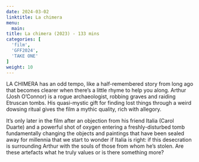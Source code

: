 ```yaml
---
date: 2024-03-02
linktitle: La chimera
menu:
  main:
title: La chimera (2023) - 133 mins
categories: [
  'film',
  'GFF2024',
  'TAKE ONE'
]
weight: 10
---
```


LA CHIMERA has an odd tempo, like a half-remembered story from long ago that becomes clearer when there’s a little rhyme to help you along. Arthur (Josh O’Connor) is a rogue archaeologist, robbing graves and raiding Etruscan tombs. His quasi-mystic gift for finding lost things through a weird dowsing ritual gives the film a mythic quality, rich with allegory. 

It’s only later in the film after an objection from his friend Italia (Carol Duarte) and a powerful shot of oxygen entering a freshly-disturbed tomb fundamentally changing the objects and paintings that have been sealed away for millennia that we start to wonder if Italia is right: if this desecration is surrounding Arthur with the souls of those from whom he’s stolen. Are these artefacts what he truly values or is there something more?